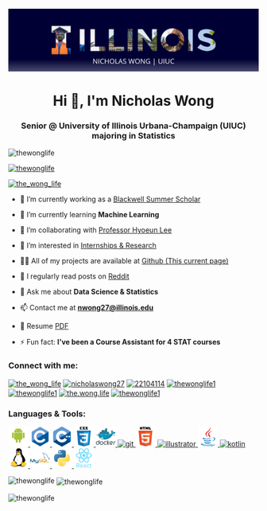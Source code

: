 <p align="left"> <img src="Nicholas_Wong_LinkedIn_Banner.png" alt="thewonglife" /> </p>
<h1 align="center">Hi 👋, I'm Nicholas Wong</h1>
<h3 align="center">Senior @ University of Illinois Urbana-Champaign (UIUC) majoring in Statistics</h3>

<p align="left"> <img src="https://komarev.com/ghpvc/?username=thewonglife&label=Profile%20views&color=0e75b6&style=flat" alt="thewonglife" /> </p>

<p align="left"> <a href="https://github.com/ryo-ma/github-profile-trophy"><img src="https://github-profile-trophy.vercel.app/?username=thewonglife" alt="thewonglife" /></a> </p>

<p align="left"> <a href="https://x.com/the_wong_life" target="blank"><img src="https://img.shields.io/twitter/follow/the_wong_life?logo=twitter&style=for-the-badge" alt="the_wong_life" /></a> </p>

- 🔭 I’m currently working as a [Blackwell Summer Scholar](https://stat.illinois.edu/research/blackwell-summer-scholars-program)

- 🌱 I’m currently learning **Machine Learning**

- 👯 I’m collaborating with [Professor Hyoeun Lee](https://www.linkedin.com/in/hyoeunlee/)

- 🤝 I’m interested in [Internships & Research](https://researchpark.illinois.edu/work-here/careers/)

- 👨‍💻 All of my projects are available at [Github (This current page)](https://github.com/TheWongLife)

- 📝 I regularly read posts on [Reddit](https://www.reddit.com/)

- 💬 Ask me about **Data Science & Statistics**

- 📫 Contact me at **nwong27@illinois.edu**

- 📄 Resume [PDF](https://thewonglife.is-a.dev/resume.html)

- ⚡ Fun fact: **I've been a Course Assistant for 4 STAT courses**

<h3 align="left">Connect with me:</h3>
<p align="left">
<a href="https://x.com/the_wong_life" target="blank"><img align="center" src="https://raw.githubusercontent.com/rahuldkjain/github-profile-readme-generator/master/src/images/icons/Social/twitter.svg" alt="the_wong_life" height="30" width="40" /></a>
<a href="https://linkedin.com/in/nicholaswong27" target="blank"><img align="center" src="https://raw.githubusercontent.com/rahuldkjain/github-profile-readme-generator/master/src/images/icons/Social/linked-in-alt.svg" alt="nicholaswong27" height="30" width="40" /></a>
<a href="https://stackoverflow.com/users/22104114" target="blank"><img align="center" src="https://raw.githubusercontent.com/rahuldkjain/github-profile-readme-generator/master/src/images/icons/Social/stack-overflow.svg" alt="22104114" height="30" width="40" /></a>
<a href="https://kaggle.com/thewonglife1" target="blank"><img align="center" src="https://raw.githubusercontent.com/rahuldkjain/github-profile-readme-generator/master/src/images/icons/Social/kaggle.svg" alt="thewonglife1" height="30" width="40" /></a>
<a href="https://facebook.com/thewonglife1" target="blank"><img align="center" src="https://raw.githubusercontent.com/rahuldkjain/github-profile-readme-generator/master/src/images/icons/Social/facebook.svg" alt="thewonglife1" height="30" width="40" /></a>
<a href="https://instagram.com/the.wong.life" target="blank"><img align="center" src="https://raw.githubusercontent.com/rahuldkjain/github-profile-readme-generator/master/src/images/icons/Social/instagram.svg" alt="the.wong.life" height="30" width="40" /></a>
<a href="https://www.youtube.com/channel/UCwX7WTNBrh2Q5BoRsfo_bgw" target="blank"><img align="center" src="https://raw.githubusercontent.com/rahuldkjain/github-profile-readme-generator/master/src/images/icons/Social/youtube.svg" alt="thewonglife1" height="30" width="40" /></a>
</p>

<h3 align="left">Languages & Tools:</h3>
<p align="left"> <a href="https://developer.android.com" target="_blank" rel="noreferrer"> <img src="https://raw.githubusercontent.com/devicons/devicon/master/icons/android/android-original-wordmark.svg" alt="android" width="40" height="40"/> </a> <a href="https://www.cprogramming.com/" target="_blank" rel="noreferrer"> <img src="https://raw.githubusercontent.com/devicons/devicon/master/icons/c/c-original.svg" alt="c" width="40" height="40"/> </a> <a href="https://www.w3schools.com/cpp/" target="_blank" rel="noreferrer"> <img src="https://raw.githubusercontent.com/devicons/devicon/master/icons/cplusplus/cplusplus-original.svg" alt="cplusplus" width="40" height="40"/> </a> <a href="https://www.w3schools.com/css/" target="_blank" rel="noreferrer"> <img src="https://raw.githubusercontent.com/devicons/devicon/master/icons/css3/css3-original-wordmark.svg" alt="css3" width="40" height="40"/> </a> <a href="https://www.docker.com/" target="_blank" rel="noreferrer"> <img src="https://raw.githubusercontent.com/devicons/devicon/master/icons/docker/docker-original-wordmark.svg" alt="docker" width="40" height="40"/> </a> <a href="https://git-scm.com/" target="_blank" rel="noreferrer"> <img src="https://www.vectorlogo.zone/logos/git-scm/git-scm-icon.svg" alt="git" width="40" height="40"/> </a> <a href="https://www.w3.org/html/" target="_blank" rel="noreferrer"> <img src="https://raw.githubusercontent.com/devicons/devicon/master/icons/html5/html5-original-wordmark.svg" alt="html5" width="40" height="40"/> </a> <a href="https://www.adobe.com/in/products/illustrator.html" target="_blank" rel="noreferrer"> <img src="https://www.vectorlogo.zone/logos/adobe_illustrator/adobe_illustrator-icon.svg" alt="illustrator" width="40" height="40"/> </a> <a href="https://www.java.com" target="_blank" rel="noreferrer"> <img src="https://raw.githubusercontent.com/devicons/devicon/master/icons/java/java-original.svg" alt="java" width="40" height="40"/> </a> <a href="https://kotlinlang.org" target="_blank" rel="noreferrer"> <img src="https://www.vectorlogo.zone/logos/kotlinlang/kotlinlang-icon.svg" alt="kotlin" width="40" height="40"/> </a> <a href="https://www.linux.org/" target="_blank" rel="noreferrer"> <img src="https://raw.githubusercontent.com/devicons/devicon/master/icons/linux/linux-original.svg" alt="linux" width="40" height="40"/> </a> <a href="https://www.mysql.com/" target="_blank" rel="noreferrer"> <img src="https://raw.githubusercontent.com/devicons/devicon/master/icons/mysql/mysql-original-wordmark.svg" alt="mysql" width="40" height="40"/> </a> <a href="https://www.python.org" target="_blank" rel="noreferrer"> <img src="https://raw.githubusercontent.com/devicons/devicon/master/icons/python/python-original.svg" alt="python" width="40" height="40"/> </a> <a href="https://reactjs.org/" target="_blank" rel="noreferrer"> <img src="https://raw.githubusercontent.com/devicons/devicon/master/icons/react/react-original-wordmark.svg" alt="react" width="40" height="40"/> </a> </p>

<p><img align="left" src="https://github-readme-stats.vercel.app/api/top-langs?username=thewonglife&show_icons=true&locale=en&layout=compact" alt="thewonglife" /></p>

<p>&nbsp;<img align="center" src="https://github-readme-stats.vercel.app/api?username=thewonglife&show_icons=true&locale=en" alt="thewonglife" /></p>

<p><img align="center" src="https://github-readme-streak-stats.herokuapp.com/?user=thewonglife&" alt="thewonglife" /></p>